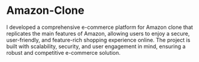 # Amazon-Clone
I developed a comprehensive e-commerce platform for Amazon clone that replicates the main features of Amazon, allowing users to enjoy a secure, user-friendly, and feature-rich shopping experience online. The project is built with scalability, security, and user engagement in mind, ensuring a robust and competitive e-commerce solution.
